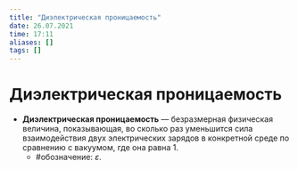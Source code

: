 ```yaml
---
title: "Диэлектрическая проницаемость"
date: 26.07.2021
time: 17:11
aliases: []
tags: []
---
```


# Диэлектрическая проницаемость

- **Диэлектрическая проницаемость** — безразмерная физическая величина, показывающая, во сколько раз уменьшится сила взаимодействия двух электрических зарядов в конкретной среде по сравнению с вакуумом, где она равна 1.
	- #обозначение: $\varepsilon$.